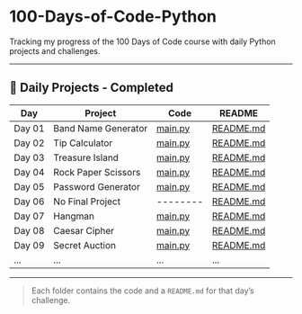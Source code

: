 # 100-Days-of-Code-Python
Tracking my progress of the 100 Days of Code course with daily Python projects and challenges.

---

## 📅 Daily Projects - Completed

| Day    | Project             | Code                                                                | README                                                                |
|--------|---------------------|---------------------------------------------------------------------|-----------------------------------------------------------------------|
| Day 01 | Band Name Generator | [main.py](./Daily-Projects/DAY-01-Band_Name_Generator/main.py)      | [README.md](./Daily-Projects/DAY-01-Band_Name_Generator/README.md)    |
| Day 02 | Tip Calculator      | [main.py](./Daily-Projects/DAY-02-Tip_Calculator/main.py)           | [README.md](./Daily-Projects/DAY-02-Tip_Calculator/README.md)         |
| Day 03 | Treasure Island     | [main.py](./Daily-Projects/DAY-03-Treasure_Island/main.py)          | [README.md](./Daily-Projects/DAY-03-Treasure_Island/README.md)        |
| Day 04 | Rock Paper Scissors | [main.py](./Daily-Projects/DAY-04-Rock_Paper_Scissors/main.py)      | [README.md](./Daily-Projects/DAY-04-Rock_Paper_Scissors/README.md)    |
| Day 05 | Password Generator  | [main.py](./Daily-Projects/DAY-05-Password_Generator/main.py)       | [README.md](./Daily-Projects/DAY-05-Password_Generator/README.md)     |
| Day 06 | No Final Project    |                          --------                                   | [README.md](./Daily-Projects/DAY-06-Reeborgs_World/README.md)         |
| Day 07 | Hangman             | [main.py](./Daily-Projects/DAY-07-Hangman/main.py)                  | [README.md](./Daily-Projects/DAY-07-Hangman/README.md)                |
| Day 08 | Caesar Cipher       | [main.py](./Daily-Projects/DAY-08-Caesar_Cipher/main.py)            | [README.md](./Daily-Projects/DAY-08-Caesar_Cipher/README.md)          |
| Day 09 | Secret Auction      | [main.py](./Daily-Projects/DAY-09-Secret_Auction/main.py)           | [README.md](./Daily-Projects/DAY-09-Secret_Auction/README.md)         |
| ...    | ...                 | ...                                                                 | ...                                                                   |


---

> Each folder contains the code and a `README.md` for that day’s challenge.

